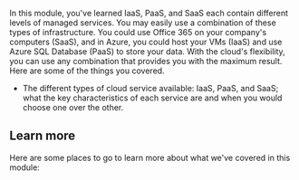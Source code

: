 In this module, you've learned IaaS, PaaS, and SaaS each contain different levels of managed services. You may easily use a combination of these types of infrastructure. You could use Office 365 on your company's computers (SaaS), and in Azure, you could host your VMs (IaaS) and use Azure SQL Database (PaaS) to store your data. With the cloud's flexibility, you can use any combination that provides you with the maximum result.  Here are some of the things you covered.

* The different types of cloud service available: IaaS, PaaS, and SaaS; what the key characteristics of each service are and when you would choose one over the other.

## Learn more

Here are some places to go to learn more about what we've covered in this module:
